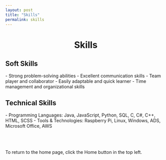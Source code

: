 ```yaml
---
layout: post
title: "Skills"
permalink: skills
---
```

<h1 class="post-title p-name"><span class="gold"> <div style="text-align:center"> Skills </div></span></h1>

<h2 class="post-title p-name"><span class="white">Soft Skills</span></h2>
- Strong problem-solving abilities
- Excellent communication skills
- Team player and collaborator
- Easily adaptable and quick learner
- Time management and organizational skills

<h2 class="post-title p-name"><span class="white">Technical Skills</span></h2>
- Programming Languages: Java, JavaScript, Python, SQL, C, C#, C++, HTML, SCSS
- Tools & Technologies: Raspberry Pi, Linux, Windows, ADS, Microsoft Office, AWS



<br><br><br>To return to the home page, click the Home button in the top left.
